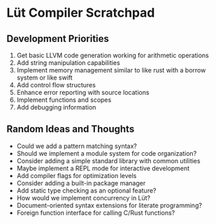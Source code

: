 # Lüt Compiler Scratchpad

## Development Priorities

1. Get basic LLVM code generation working for arithmetic operations
2. Add string manipulation capabilities
3. Implement memory management similar to like rust with a borrow system or like swift
4. Add control flow structures
5. Enhance error reporting with source locations
6. Implement functions and scopes
7. Add debugging information

## Random Ideas and Thoughts

- Could we add a pattern matching syntax?
- Should we implement a module system for code organization?
- Consider adding a simple standard library with common utilities
- Maybe implement a REPL mode for interactive development
- Add compiler flags for optimization levels
- Consider adding a built-in package manager
- Add static type checking as an optional feature?
- How would we implement concurrency in Lüt?
- Document-oriented syntax extensions for literate programming?
- Foreign function interface for calling C/Rust functions?